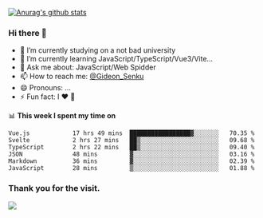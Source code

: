 [![Anurag's github stats](https://github-readme-stats.vercel.app/api?username=gideonsenku)](https://github.com/anuraghazra/github-readme-stats)
### Hi there 👋
- 🔭 I’m currently studying on a not bad university 
- 🌱 I’m currently learning JavaScript/TypeScript/Vue3/Vite...
- 💬 Ask me about: JavaScript/Web Spidder 
- 📫 How to reach me: [@Gideon_Senku](https://t.me/Gideon_Senku)
- 😄 Pronouns: ...
- ⚡ Fun fact: I ❤️ 🎵

📊 **This week I spent my time on**
<!--START_SECTION:waka-->

```text
Vue.js            17 hrs 49 mins  █████████████████▓░░░░░░░   70.35 %
Svelte            2 hrs 27 mins   ██▒░░░░░░░░░░░░░░░░░░░░░░   09.68 %
TypeScript        2 hrs 22 mins   ██▒░░░░░░░░░░░░░░░░░░░░░░   09.40 %
JSON              48 mins         ▓░░░░░░░░░░░░░░░░░░░░░░░░   03.16 %
Markdown          36 mins         ▓░░░░░░░░░░░░░░░░░░░░░░░░   02.39 %
JavaScript        28 mins         ▒░░░░░░░░░░░░░░░░░░░░░░░░   01.88 %
```

<!--END_SECTION:waka-->


### Thank you for the visit.
![](http://profile-counter.glitch.me/gideonsenku/count.svg)
<!--
**GideonSenku/GideonSenku** is a ✨ _special_ ✨ repository because its `README.md` (this file) appears on your GitHub profile.

Here are some ideas to get you started:

- 🔭 I’m currently working on ...
- 🌱 I’m currently learning ...
- 👯 I’m looking to collaborate on ...
- 🤔 I’m looking for help with ...
- 💬 Ask me about ...
- 📫 How to reach me: ...
- 😄 Pronouns: ...
- ⚡ Fun fact: ...
-->
